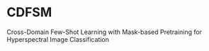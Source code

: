 # CDFSM
Cross-Domain Few-Shot Learning with Mask-based Pretraining for Hyperspectral Image Classification
